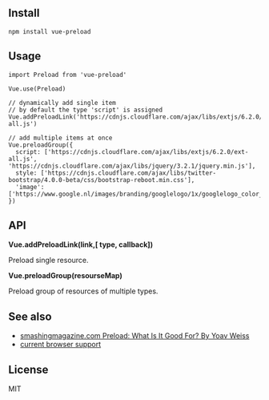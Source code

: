 ## Install

```
npm install vue-preload
```

## Usage

```
import Preload from 'vue-preload'

Vue.use(Preload)

// dynamically add single item
// by default the type 'script' is assigned
Vue.addPreloadLink('https://cdnjs.cloudflare.com/ajax/libs/extjs/6.2.0/ext-all.js')

// add multiple items at once
Vue.preloadGroup({
  script: ['https://cdnjs.cloudflare.com/ajax/libs/extjs/6.2.0/ext-all.js', 'https://cdnjs.cloudflare.com/ajax/libs/jquery/3.2.1/jquery.min.js'],
  style: ['https://cdnjs.cloudflare.com/ajax/libs/twitter-bootstrap/4.0.0-beta/css/bootstrap-reboot.min.css'],
  'image': ['https://www.google.nl/images/branding/googlelogo/1x/googlelogo_color_272x92dp.png']
})
```

## API

**Vue.addPreloadLink(link,[ type, callback])**

Preload single resource.


**Vue.preloadGroup(resourseMap)**

Preload group of resources of multiple types.


## See also

 - [smashingmagazine.com Preload: What Is It Good For? By Yoav Weiss](https://www.smashingmagazine.com/2016/02/preload-what-is-it-good-for/)
 - [current browser support](http://caniuse.com/#search=preload)

## License 

MIT
